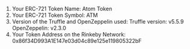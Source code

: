 1) Your ERC-721 Token Name: Atom Token
2) Your ERC-721 Token Symbol: ATM
3) Version of the Truffle and OpenZeppelin used: 
  Truffle version: v5.5.9
  OpenZeppelin: v2.3.0
4) Your Token Address on the Rinkeby Network: 0x86f34D993A1E147e03d04c89e125e119805322bF
